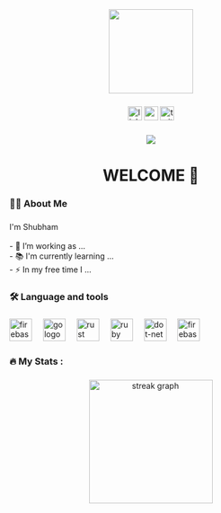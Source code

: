 <div align="center">
  <img height="150" src="https://camo.githubusercontent.com/62da68eb62b1e5f175f7d1f0191dd89a653d7908feb22d37d4a0ab07365d6791/68747470733a2f2f6d656469612e67697068792e636f6d2f6d656469612f4d3967624264396e6244724f5475314d71782f67697068792e676966"  />
</div>

###

<div align="center">
  <img src="https://img.shields.io/static/v1?message=LinkedIn&logo=linkedin&label=&color=0077B5&logoColor=white&labelColor=&style=for-the-badge" height="25" alt="linkedin logo"  />
  <img src="https://img.shields.io/static/v1?message=Youtube&logo=youtube&label=&color=FF0000&logoColor=white&labelColor=&style=for-the-badge" height="25" alt="youtube logo"  />
  <img src="https://img.shields.io/static/v1?message=Twitter&logo=twitter&label=&color=1DA1F2&logoColor=white&labelColor=&style=for-the-badge" height="25" alt="twitter logo"  />
</div>

###

<div align="center">
  <img src="https://visitor-badge.laobi.icu/badge?page_id=jhashubham17.jhashubham17&"  />
</div>

###

<h1 align="center">WELCOME 👋</h1>

###

<h3 align="left">👩‍💻  About Me</h3>

###

<p align="left">I'm Shubham<br><br>- 🔭 I’m working as ...<br>- 📚 I'm currently learning ...<br>- ⚡ In my free time I ...</p>

###

<h3 align="left">🛠 Language and tools</h3>

###

<div align="left">
  <img src="https://www.clipartmax.com/png/middle/351-3515666_c-language-global-or-external-variables-with-examples-c-programming-logo.png" height="40" alt="firebase logo"  />
  <img width="12" />
  <img src="https://icones.pro/wp-content/uploads/2021/05/icone-html-violettepng.png" height="40" alt="go logo"  />
  <img width="12" />
  <img src="https://e1.pngegg.com/pngimages/326/868/png-clipart-css3-badge-blue-and-white-css-icon-thumbnail.png" height="40" alt="rust logo"  />
  <img width="12" />
  <img src="https://w7.pngwing.com/pngs/293/485/png-transparent-tailwind-css-hd-logo.png" height="40" alt="ruby logo"  />
  <img width="12" />
  <img src="https://thumbnail.imgbin.com/1/19/8/imgbin-javascript-logo-html-comment-blog-others-rYkexXzhunDcAfiR8EJUGRYh9_t.jpg" height="40" alt="dot-net logo"  />
  <img width="12" />
  <img src="https://w7.pngwing.com/pngs/235/872/png-transparent-react-computer-icons-redux-javascript-others-logo-symmetry-nodejs-thumbnail.png" height="40" alt="firebase logo"  />
  <img width="12" />
 
</div>


###

<h3 align="left">🔥   My Stats :</h3>

###

<div align="center">
  <img src="https://streak-stats.demolab.com?user=jhashubham17&locale=en&mode=daily&theme=dark&hide_border=false&border_radius=5&order=3" height="220" alt="streak graph"  />
</div>

###
